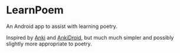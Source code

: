 # LearnPoem

An Android app to assist with learning poetry.

Inspired by [Anki](https://apps.ankiweb.net/) and [AnkiDroid](https://docs.ankidroid.org/), but much much simpler and possibly slightly more appropriate to poetry.
